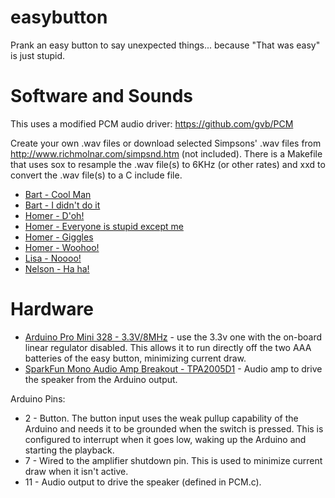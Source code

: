 # easybutton

Prank an easy button to say unexpected things... because "That was easy"
is just stupid.

# Software and Sounds

This uses a modified PCM audio driver: https://github.com/gvb/PCM

Create your own .wav files or download selected Simpsons' .wav files
from http://www.richmolnar.com/simpsnd.htm (not included). There is a
Makefile that uses sox to resample the .wav file(s) to 6KHz (or other
rates) and xxd to convert the .wav file(s) to a C include file.

* [Bart - Cool Man](http://www.richmolnar.com/Sounds/Bart%20-%20Cool%20Man.wav)
* [Bart - I didn't do it](http://www.richmolnar.com/Sounds/Bart%20-%20I%20didn't%20do%20it.wav)
* [Homer - D'oh!](http://www.richmolnar.com/Sounds/Homer%20-%20D'oh!%20(1).wav)
* [Homer - Everyone is stupid except me](http://www.richmolnar.com/Sounds/Homer%20-%20Everyone%20is%20stupid.wav)
* [Homer - Giggles](http://www.richmolnar.com/Sounds/Homer%20-%20Giggles.wav)
* [Homer - Woohoo!](http://www.richmolnar.com/Sounds/Homer%20-%20Woohoo!%20(1).wav)
* [Lisa - Noooo!](http://www.richmolnar.com/Sounds/Lisa%20-%20Noooo!.wav)
* [Nelson - Ha ha!](http://www.richmolnar.com/Sounds/Nelson%20-%20Ha%20ha.wav)

# Hardware

* [Arduino Pro Mini 328 - 3.3V/8MHz](https://www.sparkfun.com/products/11114) - use the 3.3v one with the on-board linear regulator disabled. This allows it to run directly off the two AAA batteries of the easy button, minimizing current draw.
* [SparkFun Mono Audio Amp Breakout - TPA2005D1](https://www.sparkfun.com/products/11044) - Audio amp to drive the speaker from the Arduino output.

Arduino Pins:
* 2 - Button. The button input uses the weak pullup capability of the Arduino and needs it to be grounded when the switch is pressed. This is configured to interrupt when it goes low, waking up the Arduino and starting the playback.
* 7 - Wired to the amplifier shutdown pin. This is used to minimize current draw when it isn't active.
* 11 - Audio output to drive the speaker (defined in PCM.c).
